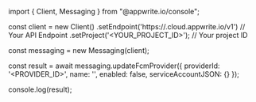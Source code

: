 import { Client, Messaging } from "@appwrite.io/console";

const client = new Client()
    .setEndpoint('https://<REGION>.cloud.appwrite.io/v1') // Your API Endpoint
    .setProject('<YOUR_PROJECT_ID>'); // Your project ID

const messaging = new Messaging(client);

const result = await messaging.updateFcmProvider({
    providerId: '<PROVIDER_ID>',
    name: '<NAME>',
    enabled: false,
    serviceAccountJSON: {}
});

console.log(result);
